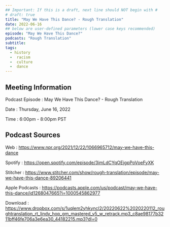 ```yaml
---
## Important: If this is a draft, next line should NOT begin with #
# draft: true
title: "May We Have This Dance? - Rough Translation"
date: 2022-06-16
## below are user-defined parameters (lower case keys recommended)
episode: "May We Have This Dance?"
podcasts: "Rough Translation"
subtitle:
tags:
  - history
  -  racism
  -  culture
  -  dance
---
```


## Meeting Information

Podcast Episode
:   May We Have This Dance? - Rough Translation

Date
:   Thursday, June 16, 2022

Time
:   6:00pm - 8:00pm PST

## Podcast Sources

Web
:   https://www.npr.org/2021/12/22/1066965712/may-we-have-this-dance

Spotify
:   https://open.spotify.com/episode/3imLdCYqOEjgpPoVoeFyXK

Stitcher
:   https://www.stitcher.com/show/rough-translation/episode/may-we-have-this-dance-89206441

Apple Podcasts
:   https://podcasts.apple.com/us/podcast/may-we-have-this-dance/id1268047665?i=1000545862977

Download
:   https://www.dropbox.com/s/1uqlem2yhkyncl2/20220622%2020220112_roughtranslation_rt_lindy_hop_gm_mastered_v5_w_retrack.mp3_c8ae98177b3211bff46fe706a3e6ea30_44182215.mp3?dl=0

